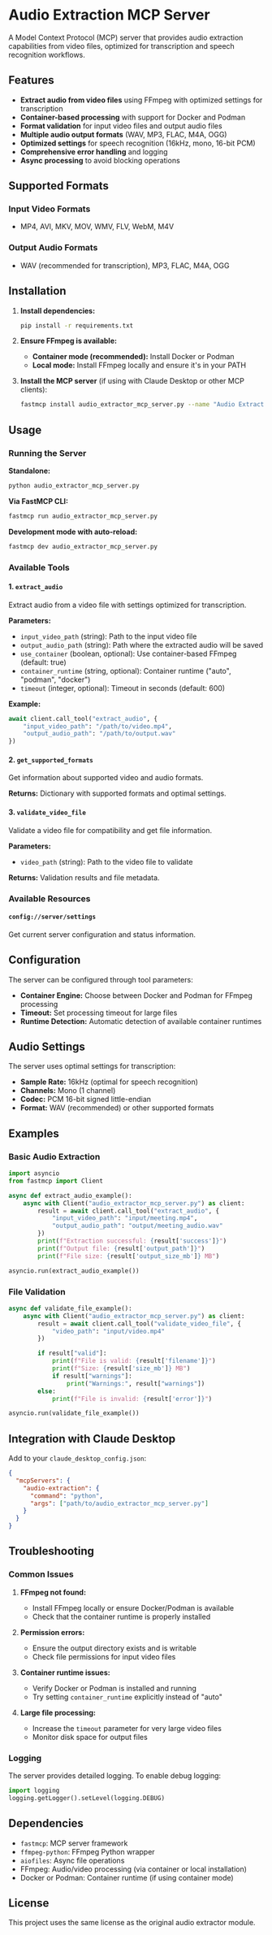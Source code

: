 # Audio Extraction MCP Server

A Model Context Protocol (MCP) server that provides audio extraction capabilities from video files, optimized for transcription and speech recognition workflows.

## Features

- **Extract audio from video files** using FFmpeg with optimized settings for transcription
- **Container-based processing** with support for Docker and Podman
- **Format validation** for input video files and output audio files
- **Multiple audio output formats** (WAV, MP3, FLAC, M4A, OGG)
- **Optimized settings** for speech recognition (16kHz, mono, 16-bit PCM)
- **Comprehensive error handling** and logging
- **Async processing** to avoid blocking operations

## Supported Formats

### Input Video Formats

- MP4, AVI, MKV, MOV, WMV, FLV, WebM, M4V

### Output Audio Formats

- WAV (recommended for transcription), MP3, FLAC, M4A, OGG

## Installation

1. **Install dependencies:**

   ```bash
   pip install -r requirements.txt
   ```

2. **Ensure FFmpeg is available:**

   - **Container mode (recommended):** Install Docker or Podman
   - **Local mode:** Install FFmpeg locally and ensure it's in your PATH

3. **Install the MCP server** (if using with Claude Desktop or other MCP clients):
   ```bash
   fastmcp install audio_extractor_mcp_server.py --name "Audio Extraction Server"
   ```

## Usage

### Running the Server

**Standalone:**

```bash
python audio_extractor_mcp_server.py
```

**Via FastMCP CLI:**

```bash
fastmcp run audio_extractor_mcp_server.py
```

**Development mode with auto-reload:**

```bash
fastmcp dev audio_extractor_mcp_server.py
```

### Available Tools

#### 1. `extract_audio`

Extract audio from a video file with settings optimized for transcription.

**Parameters:**

- `input_video_path` (string): Path to the input video file
- `output_audio_path` (string): Path where the extracted audio will be saved
- `use_container` (boolean, optional): Use container-based FFmpeg (default: true)
- `container_runtime` (string, optional): Container runtime ("auto", "podman", "docker")
- `timeout` (integer, optional): Timeout in seconds (default: 600)

**Example:**

```python
await client.call_tool("extract_audio", {
    "input_video_path": "/path/to/video.mp4",
    "output_audio_path": "/path/to/output.wav"
})
```

#### 2. `get_supported_formats`

Get information about supported video and audio formats.

**Returns:** Dictionary with supported formats and optimal settings.

#### 3. `validate_video_file`

Validate a video file for compatibility and get file information.

**Parameters:**

- `video_path` (string): Path to the video file to validate

**Returns:** Validation results and file metadata.

### Available Resources

#### `config://server/settings`

Get current server configuration and status information.

## Configuration

The server can be configured through tool parameters:

- **Container Engine:** Choose between Docker and Podman for FFmpeg processing
- **Timeout:** Set processing timeout for large files
- **Runtime Detection:** Automatic detection of available container runtimes

## Audio Settings

The server uses optimal settings for transcription:

- **Sample Rate:** 16kHz (optimal for speech recognition)
- **Channels:** Mono (1 channel)
- **Codec:** PCM 16-bit signed little-endian
- **Format:** WAV (recommended) or other supported formats

## Examples

### Basic Audio Extraction

```python
import asyncio
from fastmcp import Client

async def extract_audio_example():
    async with Client("audio_extractor_mcp_server.py") as client:
        result = await client.call_tool("extract_audio", {
            "input_video_path": "input/meeting.mp4",
            "output_audio_path": "output/meeting_audio.wav"
        })
        print(f"Extraction successful: {result['success']}")
        print(f"Output file: {result['output_path']}")
        print(f"File size: {result['output_size_mb']} MB")

asyncio.run(extract_audio_example())
```

### File Validation

```python
async def validate_file_example():
    async with Client("audio_extractor_mcp_server.py") as client:
        result = await client.call_tool("validate_video_file", {
            "video_path": "input/video.mp4"
        })

        if result["valid"]:
            print(f"File is valid: {result['filename']}")
            print(f"Size: {result['size_mb']} MB")
            if result["warnings"]:
                print("Warnings:", result["warnings"])
        else:
            print(f"File is invalid: {result['error']}")

asyncio.run(validate_file_example())
```

## Integration with Claude Desktop

Add to your `claude_desktop_config.json`:

```json
{
  "mcpServers": {
    "audio-extraction": {
      "command": "python",
      "args": ["path/to/audio_extractor_mcp_server.py"]
    }
  }
}
```

## Troubleshooting

### Common Issues

1. **FFmpeg not found:**

   - Install FFmpeg locally or ensure Docker/Podman is available
   - Check that the container runtime is properly installed

2. **Permission errors:**

   - Ensure the output directory exists and is writable
   - Check file permissions for input video files

3. **Container runtime issues:**

   - Verify Docker or Podman is installed and running
   - Try setting `container_runtime` explicitly instead of "auto"

4. **Large file processing:**
   - Increase the `timeout` parameter for very large video files
   - Monitor disk space for output files

### Logging

The server provides detailed logging. To enable debug logging:

```python
import logging
logging.getLogger().setLevel(logging.DEBUG)
```

## Dependencies

- `fastmcp`: MCP server framework
- `ffmpeg-python`: FFmpeg Python wrapper
- `aiofiles`: Async file operations
- FFmpeg: Audio/video processing (via container or local installation)
- Docker or Podman: Container runtime (if using container mode)

## License

This project uses the same license as the original audio extractor module.
